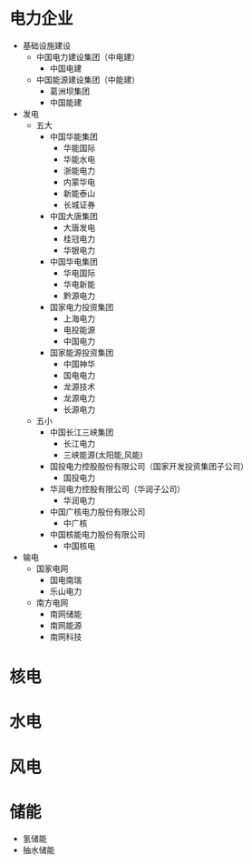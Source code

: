 # 电力企业
* 基础设施建设
  * 中国电力建设集团（中电建）
    * 中国电建
  * 中国能源建设集团（中能建）
    * 葛洲坝集团
    * 中国能建
* 发电
  * 五大
      * 中国华能集团
        * 华能国际
        * 华能水电
        * 浙能电力
        * 内蒙华电
        * 新能泰山
        * 长城证券
      * 中国大唐集团
        * 大唐发电
        * 桂冠电力
        * 华银电力
      * 中国华电集团
        * 华电国际
        * 华电新能
        * 黔源电力
      * 国家电力投资集团
        * 上海电力
        * 电投能源
        * 中国电力
      * 国家能源投资集团
        * 中国神华
        * 国电电力
        * 龙源技术
        * 龙源电力
        * 长源电力
  * 五小
      * 中国长江三峡集团
        * 长江电力
        * 三峡能源(太阳能,风能)
      * 国投电力控股股份有限公司（国家开发投资集团子公司）
        * 国投电力
      * 华润电力控股有限公司（华润子公司）
        * 华润电力
      * 中国广核电力股份有限公司
        * 中广核
      * 中国核能电力股份有限公司
        * 中国核电
* 输电
  * 国家电网
      * 国电南瑞
      * 乐山电力
  * 南方电网
    * 南网储能
    * 南网能源
    * 南网科技
# 核电
# 水电
# 风电
# 储能
  * 氢储能
  * 抽水储能